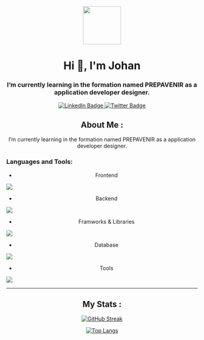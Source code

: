 <div id="header" align="center">
  <img src="https://media.giphy.com/media/M9gbBd9nbDrOTu1Mqx/giphy.gif" width="100"/>
<h1 align="center">Hi 👋, I'm Johan</h1>
<h3 align="center">I’m currently learning in the formation named PREPAVENIR as a application developer designer.</h3>
<div id="badges">
  <a href="https://www.linkedin.com/in/johan-yindou/">
    <img src="https://img.shields.io/badge/LinkedIn-blue?style=for-the-badge&logo=linkedin&logoColor=white" alt="LinkedIn Badge"/>
  </a>
  <a href="https://twitter.com/Johandlag">
    <img src="https://img.shields.io/badge/Twitter-blue?style=for-the-badge&logo=twitter&logoColor=white" alt="Twitter Badge"/>
  </a>
  
## About Me :

I’m currently learning in the formation named PREPAVENIR as a application developer designer.

<h3 align="left">Languages and Tools:</h3>

- Frontend
<p align="left">
  <a href="https://skillicons.dev">
    <img src="https://skillicons.dev/icons?i=html,css,js,c" />
  </a>
</p>

- Backend
<p align="left">
  <a href="https://skillicons.dev">
    <img src="https://skillicons.dev/icons?i=php,nodejs,py" />
  </a>
</p>


- Framworks & Libraries
<p align="left">
  <a href="https://skillicons.dev">
    <img src="https://skillicons.dev/icons?i=symfony,react,bootstrap,express" />
  </a>
</p>

- Database
<p align="left">
  <a href="https://skillicons.dev">
    <img src="https://skillicons.dev/icons?i=mongodb,mysql,tailwind,mui" />
  </a>
</p>

- Tools
<p align="left">
  <a href="https://skillicons.dev">
    <img src="https://skillicons.dev/icons?i=git,github,vscode,figma" />
  </a>
</p>

---

## My Stats :

[![GitHub Streak](http://github-readme-streak-stats.herokuapp.com?user=JohanYindou&theme=dark&background=000000)](https://git.io/streak-stats)

[![Top Langs](https://github-readme-stats.vercel.app/api/top-langs/?username=JohanYindou&layout=compact&theme=vision-friendly-dark)](https://github.com/JohanYindou/github-readme-stats)
